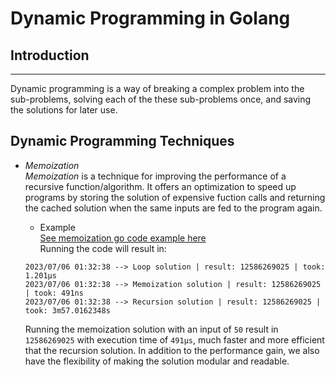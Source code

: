# Dynamic Programming in Golang
## Introduction
- - -
Dynamic programming is a way of breaking a complex problem into the sub-problems, solving each of the these sub-problems once, and saving the solutions for later use.

## Dynamic Programming Techniques
* _Memoization_  
    _Memoization_ is a technique for improving the performance of a recursive function/algorithm. It offers an optimization to speed up programs by storing the solution of expensive fuction calls and returning the cached solution when the same inputs are fed to the program again.

    * Example  
    [See memoization go code example here](memoization/memoization.go)  
    Running the code will result in:  
    ```
    2023/07/06 01:32:38 --> Loop solution | result: 12586269025 | took: 1.201µs  
    2023/07/06 01:32:38 --> Memoization solution | result: 12586269025 | took: 491ns  
    2023/07/06 01:32:38 --> Recursion solution | result: 12586269025 | took: 3m57.0162348s
    ```  
    Running the memoization solution with an input of `50` result in `12586269025` with execution time of `491µs`, much faster and more efficient that the recursion solution. In addition to the performance gain, we also have the flexibility of making the solution modular and readable.


